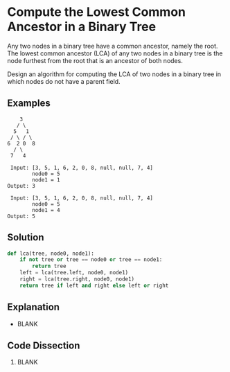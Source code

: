 # Compute the Lowest Common Ancestor in a Binary Tree
Any two nodes in a binary tree have a common ancestor, namely the root. The lowest common ancestor (LCA) of any two nodes in a binary tree is the node furthest from the root that is an ancestor of both nodes.

Design an algorithm for computing the LCA of two nodes in a binary tree in which nodes do not have a parent field.

## Examples
```
    3
   / \
  5   1
 / \ / \
6  2 0  8
  / \
 7   4

 Input: [3, 5, 1, 6, 2, 0, 8, null, null, 7, 4]
        node0 = 5
        node1 = 1
Output: 3

 Input: [3, 5, 1, 6, 2, 0, 8, null, null, 7, 4]
        node0 = 5
        node1 = 4
Output: 5
```

## Solution
```python
def lca(tree, node0, node1):
    if not tree or tree == node0 or tree == node1:
        return tree
    left = lca(tree.left, node0, node1)
    right = lca(tree.right, node0, node1)
    return tree if left and right else left or right
```

## Explanation
* BLANK

## Code Dissection
1. BLANK